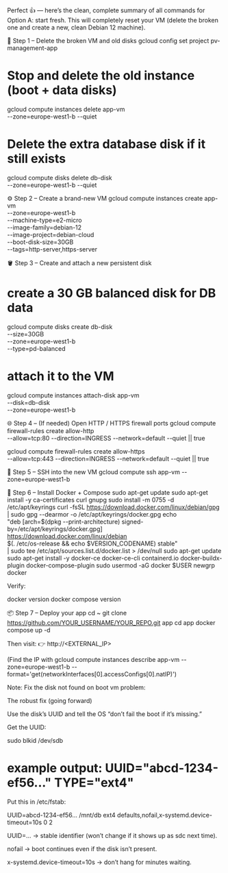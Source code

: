 Perfect 👍 — here’s the clean, complete summary of all commands for Option A: start fresh.
This will completely reset your VM (delete the broken one and create a new, clean Debian 12 machine).

🧹 Step 1 – Delete the broken VM and old disks
gcloud config set project pv-management-app

# Stop and delete the old instance (boot + data disks)
gcloud compute instances delete app-vm \
  --zone=europe-west1-b --quiet

# Delete the extra database disk if it still exists
gcloud compute disks delete db-disk \
  --zone=europe-west1-b --quiet

⚙️ Step 2 – Create a brand-new VM
gcloud compute instances create app-vm \
  --zone=europe-west1-b \
  --machine-type=e2-micro \
  --image-family=debian-12 \
  --image-project=debian-cloud \
  --boot-disk-size=30GB \
  --tags=http-server,https-server

🪣 Step 3 – Create and attach a new persistent disk
# create a 30 GB balanced disk for DB data
gcloud compute disks create db-disk \
  --size=30GB \
  --zone=europe-west1-b \
  --type=pd-balanced

# attach it to the VM
gcloud compute instances attach-disk app-vm \
  --disk=db-disk \
  --zone=europe-west1-b

🌐 Step 4 – (If needed) Open HTTP / HTTPS firewall ports
gcloud compute firewall-rules create allow-http \
  --allow=tcp:80 --direction=INGRESS --network=default --quiet || true

gcloud compute firewall-rules create allow-https \
  --allow=tcp:443 --direction=INGRESS --network=default --quiet || true

🔐 Step 5 – SSH into the new VM
gcloud compute ssh app-vm --zone=europe-west1-b

🐳 Step 6 – Install Docker + Compose
sudo apt-get update
sudo apt-get install -y ca-certificates curl gnupg
sudo install -m 0755 -d /etc/apt/keyrings
curl -fsSL https://download.docker.com/linux/debian/gpg | sudo gpg --dearmor -o /etc/apt/keyrings/docker.gpg
echo \
  "deb [arch=$(dpkg --print-architecture) signed-by=/etc/apt/keyrings/docker.gpg] \
  https://download.docker.com/linux/debian \
  $(. /etc/os-release && echo $VERSION_CODENAME) stable" \
  | sudo tee /etc/apt/sources.list.d/docker.list > /dev/null
sudo apt-get update
sudo apt-get install -y docker-ce docker-ce-cli containerd.io docker-buildx-plugin docker-compose-plugin
sudo usermod -aG docker $USER
newgrp docker


Verify:

docker version
docker compose version

📦 Step 7 – Deploy your app
cd ~
git clone https://github.com/YOUR_USERNAME/YOUR_REPO.git app
cd app
docker compose up -d


Then visit:
👉 http://<EXTERNAL_IP>

(Find the IP with gcloud compute instances describe app-vm --zone=europe-west1-b --format='get(networkInterfaces[0].accessConfigs[0].natIP)')


Note: Fix the disk not found on boot vm problem:

The robust fix (going forward)

Use the disk’s UUID and tell the OS “don’t fail the boot if it’s missing.”

Get the UUID:

sudo blkid /dev/sdb
# example output: UUID="abcd-1234-ef56..." TYPE="ext4"


Put this in /etc/fstab:

UUID=abcd-1234-ef56...  /mnt/db  ext4  defaults,nofail,x-systemd.device-timeout=10s  0  2


UUID=... → stable identifier (won’t change if it shows up as sdc next time).

nofail → boot continues even if the disk isn’t present.

x-systemd.device-timeout=10s → don’t hang for minutes waiting.